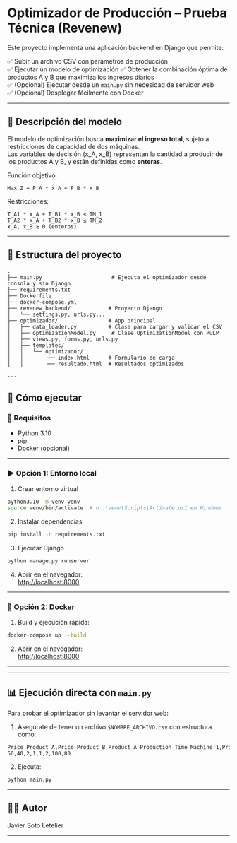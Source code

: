 # Optimizador de Producción – Prueba Técnica (Revenew)

Este proyecto implementa una aplicación backend en Django que permite:

✅ Subir un archivo CSV con parámetros de producción  
✅ Ejecutar un modelo de optimización 
✅ Obtener la combinación óptima de productos A y B que maximiza los ingresos diarios  
✅ (Opcional) Ejecutar desde un `main.py` sin necesidad de servidor web  
✅ (Opcional) Desplegar fácilmente con Docker

---

## 🧠 Descripción del modelo

El modelo de optimización busca **maximizar el ingreso total**, sujeto a restricciones de capacidad de dos máquinas.  
Las variables de decisión (x_A, x_B) representan la cantidad a producir de los productos A y B, y están definidas como **enteras**.

Función objetivo:

```
Max Z = P_A * x_A + P_B * x_B
```

Restricciones:

```
T_A1 * x_A + T_B1 * x_B ≤ TM_1
T_A2 * x_A + T_B2 * x_B ≤ TM_2
x_A, x_B ≥ 0 (enteros)
```

---

## 📁 Estructura del proyecto

```
.
├── main.py                      # Ejecuta el optimizador desde consola y sin Django
├── requirements.txt
├── Dockerfile
├── docker-compose.yml
├── revenew_backend/            # Proyecto Django
│   └── settings.py, urls.py...
├── optimizador/                # App principal
│   ├── data_loader.py          # Clase para cargar y validar el CSV
│   ├── optimizationModel.py     # Clase OptimizationModel con PuLP
│   ├── views.py, forms.py, urls.py
│   ├── templates/
│   │   └── optimizador/
│   │       ├── index.html      # Formulario de carga
│   │       └── resultado.html  # Resultados optimizados

---
```

## 🚀 Cómo ejecutar

### 🔧 Requisitos

- Python 3.10
- pip
- Docker (opcional)

---

### ▶️ Opción 1: Entorno local

1. Crear entorno virtual

```bash
python3.10 -m venv venv
source venv/bin/activate  # o .\venv\Scripts\Activate.ps1 en Windows
```

2. Instalar dependencias

```bash
pip install -r requirements.txt
```

3. Ejecutar Django

```bash
python manage.py runserver
```

4. Abrir en el navegador:  
[http://localhost:8000](http://localhost:8000)

---

### 🐳 Opción 2: Docker

1. Build y ejecución rápida:

```bash
docker-compose up --build
```

2. Abrir en el navegador:  
[http://localhost:8000](http://localhost:8000)

---
---

## 📊 Ejecución directa con `main.py`

Para probar el optimizador sin levantar el servidor web:

1. Asegúrate de tener un archivo `$NOMBRE_ARCHIVO.csv` con estructura como:

```csv
Price_Product_A,Price_Product_B,Product_A_Production_Time_Machine_1,Product_B_Production_Time_Machine_1,Product_A_Production_Time_Machine_2,Product_B_Production_Time_Machine_2,Machine_1_Available_Hours,Machine_2_Available_Hours
50,40,2,1,1,2,100,80
```

2. Ejecuta:

```bash
python main.py
```

---

## 🙋‍♂️ Autor

Javier Soto Letelier

---
